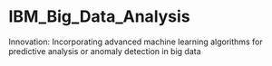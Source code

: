 # IBM_Big_Data_Analysis
Innovation: Incorporating advanced machine learning algorithms for predictive analysis or anomaly detection in big data
